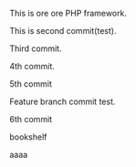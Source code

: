 This is ore ore PHP framework.

This is second commit(test).

Third commit.

4th commit.

5th commit

Feature branch commit test.

6th commit

bookshelf

aaaa
